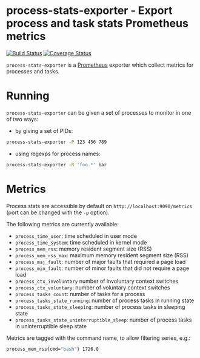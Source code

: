 # process-stats-exporter - Export process and task stats Prometheus metrics

[![Build Status](https://travis-ci.org/albertodonato/process-stats-exporter.svg?branch=master)](https://travis-ci.org/albertodonato/process-stats-exporter)
[![Coverage Status](https://codecov.io/gh/albertodonato/process-stats-exporter/branch/master/graph/badge.svg)](https://codecov.io/gh/albertodonato/process-stats-exporter)

`process-stats-exporter` is a [Prometheus](https://prometheus.io/) exporter
which collect metrics for processes and tasks.

# Running

`process-stats-exporter` can be given a set of processes to monitor in one of two ways:

* by giving a set of PIDs:

```bash
process-stats-exporter -P 123 456 789
```

* using regexps for process names:

```bash
process-stats-exporter -R 'foo.*' bar
```


# Metrics

Process stats are accessible by default on `http://localhost:9090/metrics`
(port can be changed with the `-p` option).

The following metrics are currently available:

* `process_time_user`: time scheduled in user mode
* `process_time_system`: time scheduled in kernel mode
* `process_mem_rss`: memory resident segment size (RSS)
* `process_mem_rss_max`: maximum memory resident segment size (RSS)
* `process_maj_fault`: number of major faults that required a page load
* `process_min_fault`: number of minor faults that did not require a page load
* `process_ctx_involuntary` number of involuntary context switches
* `process_ctx_voluntary`: number of voluntary context switches
* `process_tasks_count`: number of tasks for a process
* `process_tasks_state_running`: number of process tasks in running state
* `process_tasks_state_sleeping`: number of process tasks in sleeping state
* `process_tasks_state_uninterruptible_sleep`: number of process tasks in
  uninterruptible sleep state


Metrics are tagged with the command name, to allow filtering series, e.g.:

```bash
process_mem_rss{cmd="bash"} 1726.0
```
